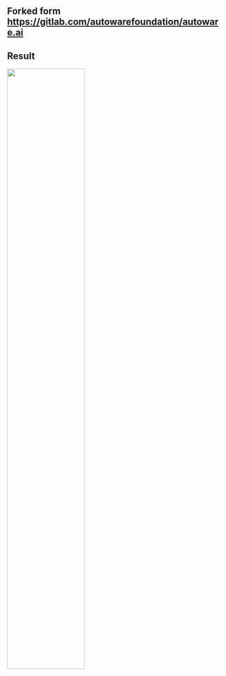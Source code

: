 ## Forked form https://gitlab.com/autowarefoundation/autoware.ai

## Result
<img src="https://user-images.githubusercontent.com/16815859/66371098-479c9880-e9dd-11e9-9088-6991dc6306b2.png" width="60%">

